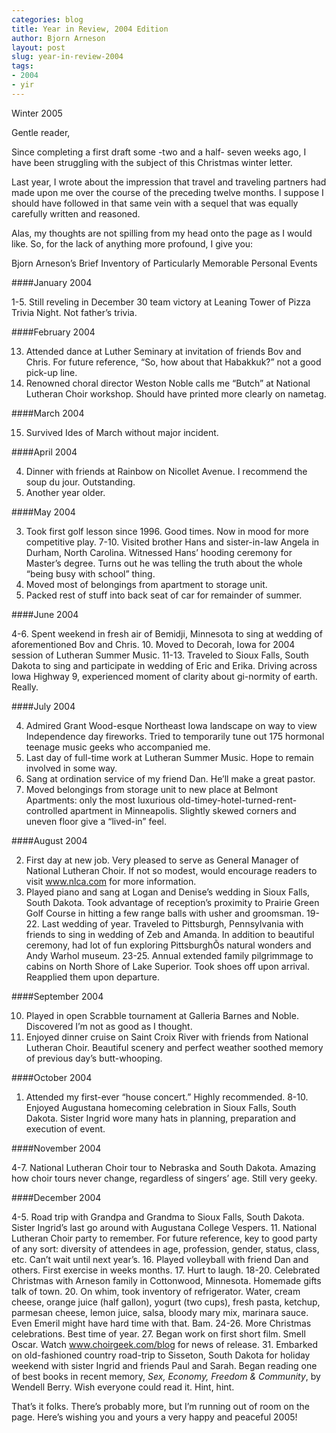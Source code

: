 ```yaml
---
categories: blog
title: Year in Review, 2004 Edition 
author: Bjorn Arneson
layout: post
slug: year-in-review-2004
tags: 
- 2004
- yir
---
```


Winter 2005


Gentle reader, 

Since completing a first draft some -two and a half- seven weeks ago, I have been struggling with the subject of this Christmas winter letter. 

Last year, I wrote about the impression that travel and traveling partners had made upon me over the course of the preceding twelve months. I suppose I should have followed in that same vein with a sequel that was equally carefully written and reasoned. 

Alas, my thoughts are not spilling from my head onto the page as I would like. So, for the lack of anything more profound, I give you:

Bjorn Arneson’s Brief Inventory of Particularly Memorable Personal Events

####January 2004

1-5. Still reveling in December 30 team victory at Leaning Tower of Pizza Trivia Night. Not father’s trivia.

####February 2004

13. Attended dance at Luther Seminary at invitation of friends Bov and Chris. For future reference, “So, how about that Habakkuk?” not a good pick-up line.
14. Renowned choral director Weston Noble calls me “Butch” at National Lutheran Choir workshop. Should have printed more clearly on nametag.

####March 2004

15. Survived Ides of March without major incident.

####April 2004

4. Dinner with friends at Rainbow on Nicollet Avenue. I recommend the soup du jour. Outstanding.
5. Another year older.

####May 2004

3. Took first golf lesson since 1996. Good times. Now in mood for more competitive play.
7-10. Visited brother Hans and sister-in-law Angela in Durham, North Carolina. Witnessed Hans’ hooding ceremony for Master’s degree. Turns out he was telling the truth about the whole “being busy with school” thing.
30. Moved most of belongings from apartment to storage unit.
31. Packed rest of stuff into back seat of car for remainder of summer.

####June 2004

4-6. Spent weekend in fresh air of Bemidji, Minnesota to sing at wedding of aforementioned Bov and Chris.
10. Moved to Decorah, Iowa for 2004 session of Lutheran Summer Music.
11-13. Traveled to Sioux Falls, South Dakota to sing and participate in wedding of Eric and Erika. Driving across Iowa Highway 9, experienced moment of clarity about gi-normity of earth. Really.

####July 2004

4. Admired Grant Wood-esque Northeast Iowa landscape on way to view Independence day fireworks. Tried to temporarily tune out 175 hormonal teenage music geeks who accompanied me.
23. Last day of full-time work at Lutheran Summer Music. Hope to remain involved in some way.
23. Sang at ordination service of my friend Dan. He’ll make a great pastor.
29. Moved belongings from storage unit to new place at Belmont Apartments: only the most luxurious old-timey-hotel-turned-rent-controlled apartment in Minneapolis. Slightly skewed corners and uneven floor give a “lived-in” feel. 

####August 2004

2. First day at new job. Very pleased to serve as General Manager of National Lutheran Choir. If not so modest, would encourage readers to visit www.nlca.com for more information.
14. Played piano and sang at Logan and Denise’s wedding in Sioux Falls, South Dakota. Took advantage of reception’s proximity to Prairie Green Golf Course in hitting a few range balls with usher and groomsman.
19-22. Last wedding of year. Traveled to Pittsburgh, Pennsylvania with friends to sing in wedding of Zeb and Amanda. In addition to beautiful ceremony, had lot of fun exploring PittsburghÕs natural wonders and Andy Warhol museum.
23-25. Annual extended family pilgrimmage to cabins on North Shore of Lake Superior. Took shoes off upon arrival. Reapplied them upon departure.

####September 2004

10. Played in open Scrabble tournament at Galleria Barnes and Noble. Discovered I’m not as good as I thought.
11. Enjoyed dinner cruise on Saint Croix River with friends from National Lutheran Choir. Beautiful scenery and perfect weather soothed memory of previous day’s butt-whooping.

####October 2004

1. Attended my first-ever “house concert.” Highly recommended.
8-10. Enjoyed Augustana homecoming celebration in Sioux Falls, South Dakota. Sister Ingrid wore many hats in planning, preparation and execution of event.

####November 2004

4-7. National Lutheran Choir tour to Nebraska and South Dakota. Amazing how choir tours never change, regardless of singers’ age. Still very geeky.

####December 2004

4-5. Road trip with Grandpa and Grandma to Sioux Falls, South Dakota. Sister Ingrid’s last go around with Augustana College Vespers.
11. National Lutheran Choir party to remember. For future reference, key to good party of any sort: diversity of attendees in age, profession, gender, status, class, etc. Can’t wait until next year’s.
16. Played volleyball with friend Dan and others. First exercise in weeks months.
17. Hurt to laugh.
18-20. Celebrated Christmas with Arneson family in Cottonwood, Minnesota. Homemade gifts talk of town.
20. On whim, took inventory of refrigerator. Water, cream cheese, orange juice (half gallon), yogurt (two cups), fresh pasta, ketchup, parmesan cheese, lemon juice, salsa, bloody mary mix, marinara sauce. Even Emeril might have hard time with that. Bam.
24-26. More Christmas celebrations. Best time of year.
27. Began work on first short film. Smell Oscar. Watch www.choirgeek.com/blog for news of release.
31. Embarked on old-fashioned country road-trip to Sisseton, South Dakota for holiday weekend with sister Ingrid and friends Paul and Sarah. Began reading one of best books in recent memory, *Sex, Economy, Freedom & Community*, by Wendell Berry. Wish everyone could read it. Hint, hint.

That’s it folks. There’s probably more, but I’m running out of room on the page. Here’s wishing you and yours a very happy and peaceful 2005!

